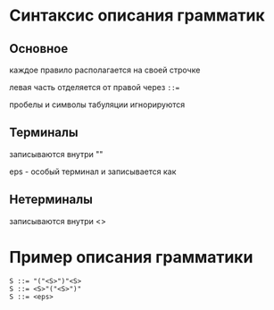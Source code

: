 # Синтаксис описания грамматик

## Основное
каждое правило располагается на своей строчке

левая часть отделяется от правой через `::=`

пробелы и символы табуляции игнорируются

## Терминалы

записываются внутри ""

eps - особый терминал и записывается как <eps>

## Нетерминалы 

записываются внутри <>

# Пример описания грамматики
```
S ::= "("<S>")"<S>
S ::= <S>"("<S>")"
S ::= <eps>
```

